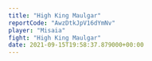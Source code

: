 ```yaml
---
title: "High King Maulgar"
reportCode: "AwzDtkJpV16dYmNv"
player: "Misaia"
fight: "High King Maulgar"
date: 2021-09-15T19:58:37.879000+00:00
---
```

